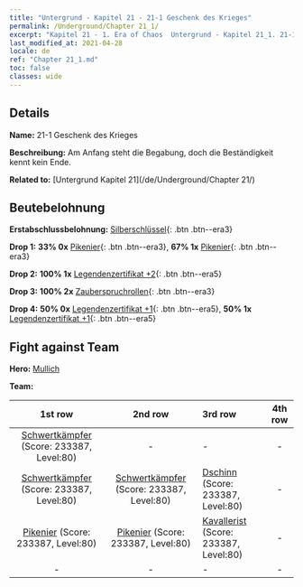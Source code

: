 ```yaml
---
title: "Untergrund - Kapitel 21 - 21-1 Geschenk des Krieges"
permalink: /Underground/Chapter 21_1/
excerpt: "Kapitel 21 - 1. Era of Chaos  Untergrund - Kapitel 21_1. 21-1 Geschenk des Krieges"
last_modified_at: 2021-04-28
locale: de
ref: "Chapter 21_1.md"
toc: false
classes: wide
---
```


## Details

 **Name:** 21-1 Geschenk des Krieges

 **Beschreibung:** Am Anfang steht die Begabung, doch die Beständigkeit kennt kein Ende.

 **Related to:** [Untergrund Kapitel 21](/de/Underground/Chapter 21/)

## Beutebelohnung

 **Erstabschlussbelohnung:** [Silberschlüssel](/ItemsDE/con_693/){: .btn .btn--era3}

 **Drop 1:** **33% 0x** [Pikenier](/ItemsDE/unt_190/){: .btn .btn--era3}, **67% 1x** [Pikenier](/ItemsDE/unt_190/){: .btn .btn--era3}

 **Drop 2:** **100% 1x** [Legendenzertifikat +2](/ItemsDE/mat_81/){: .btn .btn--era5}

 **Drop 3:** **100% 2x** [Zauberspruchrollen](/ItemsDE/con_694/){: .btn .btn--era3}

 **Drop 4:** **50% 0x** [Legendenzertifikat +1](/ItemsDE/mat_74/){: .btn .btn--era5}, **50% 1x** [Legendenzertifikat +1](/ItemsDE/mat_74/){: .btn .btn--era5}


## Fight against Team
 **Hero:** [Mullich](/de/heroes/Mullich/)

 **Team:**


  | 1st row | 2nd row | 3rd row | 4th row |
  |:----:|:----:|:----|:----:|
  | [Schwertkämpfer](/de/units/Swordsman/) (Score: 233387, Level:80)  | - | - | - |
  | [Schwertkämpfer](/de/units/Swordsman/) (Score: 233387, Level:80)  | [Schwertkämpfer](/de/units/Swordsman/) (Score: 233387, Level:80)  | [Dschinn](/de/units/Genie/) (Score: 233387, Level:80)  | - |
  | [Pikenier](/de/units/Pikeman/) (Score: 233387, Level:80)  | [Pikenier](/de/units/Pikeman/) (Score: 233387, Level:80)  | [Kavallerist](/de/units/Cavalier/) (Score: 233387, Level:80)  | - |
  | - | - | - | - |


